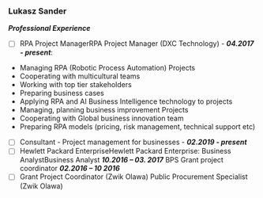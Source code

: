 ### **Lukasz Sander**
 ***Professional Experience***

 - [ ] RPA Project ManagerRPA Project Manager (DXC Technology) - ***04.2017 - present***:
 - Managing RPA (Robotic Process Automation) Projects
 - Cooperating with multicultural teams  
 - Working with top tier stakeholders  
 - Preparing business cases      
 - Applying RPA and AI Business Intelligence technology to projects      
 - Managing, planning business   improvement Projects      
 - Cooperating with Global business innovation team         
 -  Preparing RPA models (pricing, risk management,    technical support etc) 
 - [ ] Consultant - Project management for businesses - ***02.2019 - present***
 - [ ] Hewlett Packard EnterpriseHewlett Packard Enterprise:
Business AnalystBusiness Analyst ***10.2016 – 03. 2017***
BPS Grant project coordinator ***02.2016 – 10 2016***
 - [ ] Grant Project Coordinator (Zwik Olawa)
Public Procurement Specialist (Zwik Olawa)
